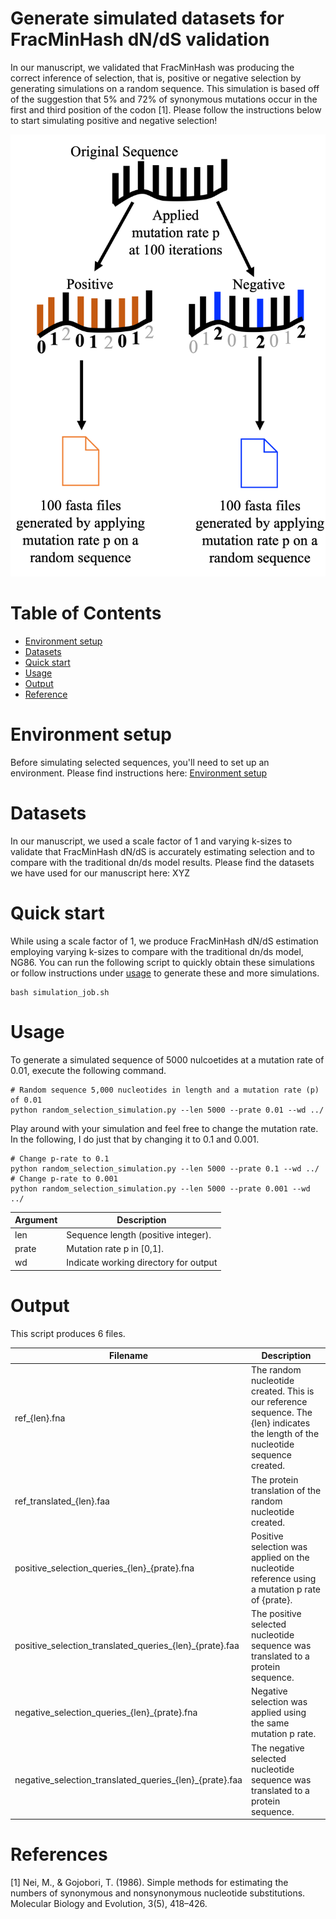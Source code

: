 # Generate simulated datasets for FracMinHash dN/dS validation

In our manuscript, we validated that FracMinHash was producing the correct inference of selection, that is, positive or negative selection by generating simulations on a random sequence. This simulation is based off of the suggestion that 5% and 72% of synonymous mutations occur in the first and third position of the codon [1]. Please follow the instructions below to start simulating positive and negative selection!

![simulation](simulation.png)

# Table of Contents

- [Environment setup](#environment-setup)
- [Datasets](#datasets)
- [Quick start](#quick-start)
- [Usage](#usage)
- [Output](#output)
- [Reference](#references)

# Environment setup

Before simulating selected sequences, you'll need to set up an environment. Please find instructions here: [Environment setup](https://github.com/KoslickiLab/dnds_using_fmh_reproducibles/tree/main#Environment-Setup)

# Datasets 

In our manuscript, we used a scale factor of 1 and varying k-sizes to validate that FracMinHash dN/dS is accurately estimating selection and to compare with the traditional dn/ds model results. Please find the datasets we have used for our manuscript here: XYZ

# Quick start

While using a scale factor of 1, we produce FracMinHash dN/dS estimation employing varying k-sizes to compare with the traditional dn/ds model, NG86. You can run the following script to quickly obtain these simulations or follow instructions under [usage](#usage) to generate these and more simulations.

```
bash simulation_job.sh
```

# Usage

To generate a simulated sequence of 5000 nulcoetides at a mutation rate of 0.01, execute the following command.

```
# Random sequence 5,000 nucleotides in length and a mutation rate (p) of 0.01
python random_selection_simulation.py --len 5000 --prate 0.01 --wd ../
```

Play around with your simulation and feel free to change the mutation rate. In the following, I do just that by changing it to 0.1 and 0.001.

```
# Change p-rate to 0.1
python random_selection_simulation.py --len 5000 --prate 0.1 --wd ../
# Change p-rate to 0.001
python random_selection_simulation.py --len 5000 --prate 0.001 --wd ../
```

| Argument | Description |
|---|---|
| len | Sequence length (positive integer). |
| prate | Mutation rate p in [0,1]. |
| wd | Indicate working directory for output |

# Output

This script produces 6 files.

| Filename | Description |
|---|---|
| ref_{len}.fna | The random nucleotide created. This is our reference sequence. The {len} indicates the length of the nucleotide sequence created. |
| ref_translated_{len}.faa | The protein translation of the random nucleotide created. |
| positive_selection_queries_{len}_{prate}.fna | Positive selection was applied on the nucleotide reference using a mutation p rate of {prate}. |
| positive_selection_translated_queries_{len}_{prate}.faa | The positive selected nucleotide sequence was translated to a protein sequence.  |
| negative_selection_queries_{len}_{prate}.fna | Negative selection was applied using the same mutation p rate. |
| negative_selection_translated_queries_{len}_{prate}.faa | The negative selected nucleotide sequence was translated to a protein sequence. |

# References

[1] Nei, M., & Gojobori, T. (1986). Simple methods for estimating the numbers of synonymous and nonsynonymous nucleotide substitutions. Molecular Biology and Evolution, 3(5), 418–426.